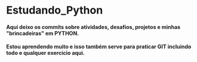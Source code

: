 # Estudando_Python

#### Aqui deixo os commits sobre atividades, desafios, projetos e minhas "brincadeiras" em **PYTHON**.
#### Estou aprendendo muito e isso também serve para praticar GIT incluindo todo e qualquer exercicio aqui. 

